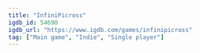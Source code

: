 ```yaml
---
title: "InfiniPicross"
igdb_id: 54690
igdb_url: "https://www.igdb.com/games/infinipicross"
tag: ["Main game", "Indie", "Single player"]
---
```

